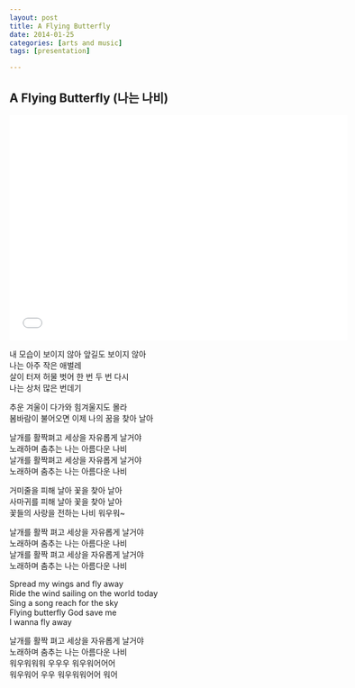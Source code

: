 ```yaml
---
layout: post
title: A Flying Butterfly
date: 2014-01-25
categories: [arts and music]
tags: [presentation]

---
```


A Flying Butterfly (나는 나비) 
---
<iframe width="600" height="400" src="//www.youtube.com/embed/Bt0jRWHnug0" frameborder="0" allowfullscreen></iframe>

내 모습이 보이지 않아 앞길도 보이지 않아  
나는 아주 작은 애벌레  
살이 터져 허물 벗어 한 번 두 번 다시  
나는 상처 많은 번데기

추운 겨울이 다가와 힘겨울지도 몰라  
봄바람이 불어오면 이제 나의 꿈을 찾아 날아


날개를 활짝펴고 세상을 자유롭게 날거야  
노래하며 춤추는 나는 아름다운 나비  
날개를 활짝펴고 세상을 자유롭게 날거야  
노래하며 춤추는 나는 아름다운 나비


거미줄을 피해 날아 꽃을 찾아 날아  
사마귀를 피해 날아 꽃을 찾아 날아  
꽃들의 사랑을 전하는 나비 워우워~



날개를 활짝 펴고 세상을 자유롭게 날거야  
노래하며 춤추는 나는 아름다운 나비  
날개를 활짝 펴고 세상을 자유롭게 날거야  
노래하며 춤추는 나는 아름다운 나비  

Spread my wings and fly away  
Ride the wind sailing on the world today  
Sing a song reach for the sky  
Flying butterfly God save me  
I wanna fly away

날개를 활짝 펴고 세상을 자유롭게 날거야  
노래하며 춤추는 나는 아름다운 나비  
워우워워워 우우우 워우워어어어  
워우워어 우우 워우워워어어 워어